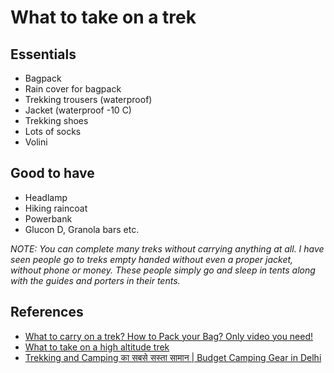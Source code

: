 # What to take on a trek

## Essentials

- Bagpack
- Rain cover for bagpack
- Trekking trousers (waterproof)
- Jacket (waterproof -10 C)
- Trekking shoes
- Lots of socks
- Volini

## Good to have

- Headlamp
- Hiking raincoat
- Powerbank
- Glucon D, Granola bars etc.

_NOTE: You can complete many treks without carrying anything at all. I have seen people go to treks empty handed without even a proper jacket, without phone or money. These people simply go and sleep in tents along with the guides and porters in their tents._

## References

- [What to carry on a trek? How to Pack your Bag? Only video you need!](https://www.youtube.com/watch?v=6TLnZ1ambZY&t=263s)
- [What to take on a high altitude trek](https://www.youtube.com/watch?v=PFtBdafs_PM)
- [Trekking and Camping का सबसे सस्ता सामान | Budget Camping Gear in Delhi](https://www.youtube.com/watch?v=vzofBCENQhQ)
